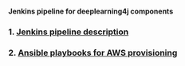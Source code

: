 #### Jenkins pipeline for deeplearning4j components

### 1. [Jenkins pipeline description](docs/pipeline.md)

### 2. [Ansible playbooks for AWS provisioning](docs/ansible_aws.md)
